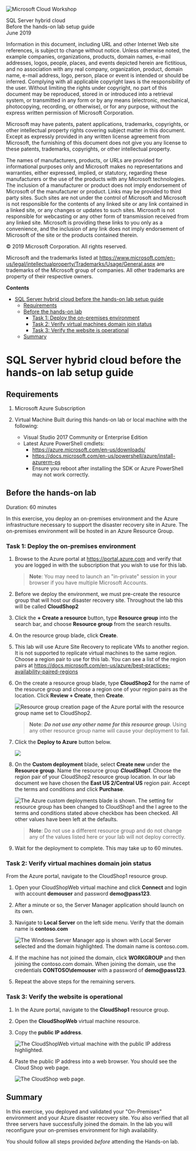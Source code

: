 ![Microsoft Cloud Workshop](https://github.com/Microsoft/MCW-Template-Cloud-Workshop/raw/master/Media/ms-cloud-workshop.png "Microsoft Cloud Workshop")

<div class="MCWHeader1">
SQL Server hybrid cloud
</div>

<div class="MCWHeader2">
Before the hands-on lab setup guide
</div>

<div class="MCWHeader3">
June 2019
</div>


Information in this document, including URL and other Internet Web site references, is subject to change without notice. Unless otherwise noted, the example companies, organizations, products, domain names, e-mail addresses, logos, people, places, and events depicted herein are fictitious, and no association with any real company, organization, product, domain name, e-mail address, logo, person, place or event is intended or should be inferred. Complying with all applicable copyright laws is the responsibility of the user. Without limiting the rights under copyright, no part of this document may be reproduced, stored in or introduced into a retrieval system, or transmitted in any form or by any means (electronic, mechanical, photocopying, recording, or otherwise), or for any purpose, without the express written permission of Microsoft Corporation.

Microsoft may have patents, patent applications, trademarks, copyrights, or other intellectual property rights covering subject matter in this document. Except as expressly provided in any written license agreement from Microsoft, the furnishing of this document does not give you any license to these patents, trademarks, copyrights, or other intellectual property.

The names of manufacturers, products, or URLs are provided for informational purposes only and Microsoft makes no representations and warranties, either expressed, implied, or statutory, regarding these manufacturers or the use of the products with any Microsoft technologies. The inclusion of a manufacturer or product does not imply endorsement of Microsoft of the manufacturer or product. Links may be provided to third party sites. Such sites are not under the control of Microsoft and Microsoft is not responsible for the contents of any linked site or any link contained in a linked site, or any changes or updates to such sites. Microsoft is not responsible for webcasting or any other form of transmission received from any linked site. Microsoft is providing these links to you only as a convenience, and the inclusion of any link does not imply endorsement of Microsoft of the site or the products contained therein.

© 2019 Microsoft Corporation. All rights reserved.

Microsoft and the trademarks listed at <https://www.microsoft.com/en-us/legal/intellectualproperty/Trademarks/Usage/General.aspx> are trademarks of the Microsoft group of companies. All other trademarks are property of their respective owners.

**Contents**

- [SQL Server hybrid cloud before the hands-on lab setup guide](#sql-server-hybrid-cloud-before-the-hands-on-lab-setup-guide)
  - [Requirements](#requirements)
  - [Before the hands-on lab](#before-the-hands-on-lab)
    - [Task 1: Deploy the on-premises environment](#task-1-deploy-the-on-premises-environment)
    - [Task 2: Verify virtual machines domain join status](#task-2-verify-virtual-machines-domain-join-status)
    - [Task 3: Verify the website is operational](#task-3-verify-the-website-is-operational)
  - [Summary](#summary)

# SQL Server hybrid cloud before the hands-on lab setup guide 

## Requirements

1.  Microsoft Azure Subscription

2.  Virtual Machine Built during this hands-on lab or local machine with the following:

    - Visual Studio 2017 Community or Enterprise Edition
    - Latest Azure PowerShell cmdlets:
        - <https://azure.microsoft.com/en-us/downloads/>
        - <https://docs.microsoft.com/en-us/powershell/azure/install-azurerm-ps>
        - Ensure you reboot after installing the SDK or Azure PowerShell may not work correctly.

## Before the hands-on lab

Duration: 60 minutes

In this exercise, you deploy an on-premises environment and the Azure infrastructure necessary to support the disaster recovery site in Azure. The on-premises environment will be hosted in an Azure Resource Group.

### Task 1: Deploy the on-premises environment

1. Browse to the Azure portal at <https://portal.azure.com> and verify that you are logged in with the subscription that you wish to use for this lab.

    >**Note**: You may need to launch an \"in-private\" session in your browser if you have multiple Microsoft Accounts.

2. Before we deploy the environment, we must pre-create the resource group that will host our disaster recovery site. Throughout the lab this will be called **CloudShop2**

3. Click the **+ Create a resource** button, type **Resource group** into the search bar, and choose **Resource group** from the search results.

4. On the resource group blade, click **Create**.

5. This lab will use Azure Site Recovery to replicate VMs to another region. It is not supported to replicate virtual machines to the same region. Choose a region pair to use for this lab. You can see a list of the region pairs at https://docs.microsoft.com/en-us/azure/best-practices-availability-paired-regions 

6. On the create a resource group blade, type **CloudShop2** for the name of the resource group and choose a region one of your region pairs as the location. Click **Review + Create**, then **Create**.

    ![Resource group creation page of the Azure portal with the resource group name set to CloudShop2.](images/before-the-hands-on-lab/2019-03-24-14-40-03.png "Create a resource group")

    > **Note**: ***Do not use any other name for this resource group***. Using any other resource group name will cause your deployment to fail.

7. Click the **Deploy to Azure** button below.

    <a href="https://portal.azure.com/#create/Microsoft.Template/uri/https%3A%2F%2Fraw.githubusercontent.com%2Fopsgility%2Fcw-sql-hybrid-cloud%2Fmaster%2Fazure-deploy.json" rel="nofollow">
    <img src="https://camo.githubusercontent.com/9285dd3998997a0835869065bb15e5d500475034/687474703a2f2f617a7572656465706c6f792e6e65742f6465706c6f79627574746f6e2e706e67" data-canonical-src="http://azuredeploy.net/deploybutton.png" style="max-width:100%;"></a>

8. On the **Custom deployment** blade, select **Create new** under the **Resource group**. Name the resource group ***CloudShop1***. Choose the region pair of your CloudShop2 resource group location. In our lab document we have chosen the **East US 2/Central US** region pair. Accept the terms and conditions and click **Purchase**.

    ![The Azure custom deployments blade is shown. The setting for resource group has been changed to CloudShop1 and the I agree to the terms and conditions stated above checkbox has been checked. All other values have been left at the defaults.](images/hands-on-lab/2019-03-25-21-15-05.png "Custom deployment blade")

    > **Note**: Do not use a different resource group and do not change any of the values listed here or your lab will not deploy correctly.

9. Wait for the deployment to complete. This may take up to 60 minutes.

### Task 2: Verify virtual machines domain join status

From the Azure portal, navigate to the CloudShop1 resource group.

1. Open your CloudShopWeb virtual machine and click **Connect** and login with account **demouser** and password **demo@pass123**.

2. After a minute or so, the Server Manager application should launch on its own. 

3. Navigate to **Local Server** on the left side menu. Verify that the domain name is **contoso.com**

    ![The Windows Server Manager app is shown with Local Server selected and the domain highlighted. The domain name is contoso.com.](images/before-the-hands-on-lab/2019-03-25-22-22-06.png "Server Manager")

4. If the machine has not joined the domain, click **WORKGROUP** and then joining the contoso.com domain. When joining the domain, use the credentials **CONTOSO\demouser** with a password of **demo@pass123**.

5. Repeat the above steps for the remaining servers.

### Task 3: Verify the website is operational

1. In the Azure portal, navigate to the **CloudShop1** resource group.

2. Open the **CloudShopWeb** virtual machine resource.

3. Copy the **public IP address**.

    ![The CloudShopWeb virtual machine with the public IP address highlighted.](images/before-the-hands-on-lab/2019-03-24-17-22-38.png "Copy the public IP address of the web server")

4. Paste the public IP address into a web browser. You should see the Cloud Shop web page.

    ![The CloudShop web page.](images/before-the-hands-on-lab/2019-03-24-17-25-37.png "Cloud Shop")

## Summary

In this exercise, you deployed and validated your "On-Premises" environment and your Azure disaster recovery site. You also verified that all three servers have successfully joined the domain. In the lab you will reconfigure your on-premises environment for high availability.

You should follow all steps provided *before* attending the Hands-on lab.
